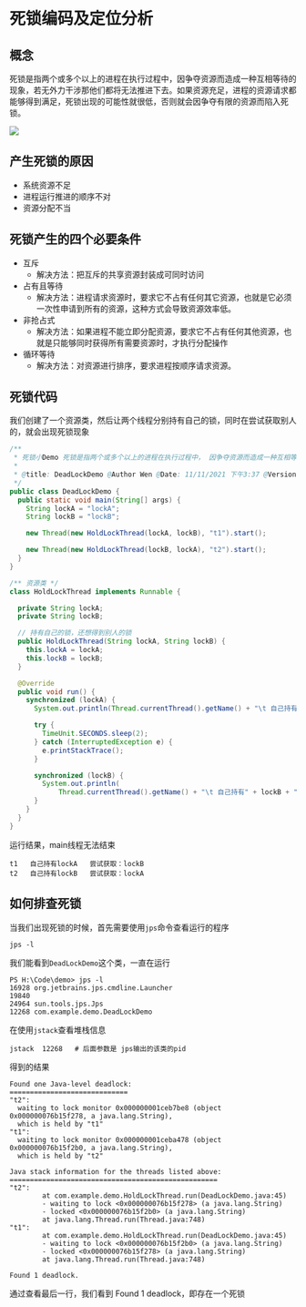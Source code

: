 #  死锁编码及定位分析

##  概念

死锁是指两个或多个以上的进程在执行过程中，因争夺资源而造成一种互相等待的现象，若无外力干涉那他们都将无法推进下去。如果资源充足，进程的资源请求都能够得到满足，死锁出现的可能性就很低，否则就会因争夺有限的资源而陷入死锁。

![](http://120.77.237.175:9080/photos/eight/java/juc/lock/04.png)

##  产生死锁的原因

- 系统资源不足
- 进程运行推进的顺序不对
- 资源分配不当

## 死锁产生的四个必要条件

- 互斥
  - 解决方法：把互斥的共享资源封装成可同时访问
- 占有且等待
  - 解决方法：进程请求资源时，要求它不占有任何其它资源，也就是它必须一次性申请到所有的资源，这种方式会导致资源效率低。
- 非抢占式
  - 解决方法：如果进程不能立即分配资源，要求它不占有任何其他资源，也就是只能够同时获得所有需要资源时，才执行分配操作
- 循环等待
  - 解决方法：对资源进行排序，要求进程按顺序请求资源。

##  死锁代码

我们创建了一个资源类，然后让两个线程分别持有自己的锁，同时在尝试获取别人的，就会出现死锁现象

```java
/**
 * 死锁小Demo 死锁是指两个或多个以上的进程在执行过程中， 因争夺资源而造成一种互相等待的现象， 若无外力干涉那他们都将无法推进下去
 *
 * @title: DeadLockDemo @Author Wen @Date: 11/11/2021 下午3:37 @Version 1.0
 */
public class DeadLockDemo {
  public static void main(String[] args) {
    String lockA = "lockA";
    String lockB = "lockB";

    new Thread(new HoldLockThread(lockA, lockB), "t1").start();

    new Thread(new HoldLockThread(lockB, lockA), "t2").start();
  }
}

/** 资源类 */
class HoldLockThread implements Runnable {

  private String lockA;
  private String lockB;

  // 持有自己的锁，还想得到别人的锁
  public HoldLockThread(String lockA, String lockB) {
    this.lockA = lockA;
    this.lockB = lockB;
  }

  @Override
  public void run() {
    synchronized (lockA) {
      System.out.println(Thread.currentThread().getName() + "\t 自己持有" + lockA + "\t 尝试获取：" + lockB);

      try {
        TimeUnit.SECONDS.sleep(2);
      } catch (InterruptedException e) {
        e.printStackTrace();
      }

      synchronized (lockB) {
        System.out.println(
            Thread.currentThread().getName() + "\t 自己持有" + lockB + "\t 尝试获取：" + lockA);
      }
    }
  }
}
```

运行结果，main线程无法结束

```
t1	 自己持有lockA	 尝试获取：lockB
t2	 自己持有lockB	 尝试获取：lockA
```

## 如何排查死锁

当我们出现死锁的时候，首先需要使用`jps`命令查看运行的程序

```
jps -l
```

我们能看到`DeadLockDemo`这个类，一直在运行

```
PS H:\Code\demo> jps -l
16928 org.jetbrains.jps.cmdline.Launcher
19840
24964 sun.tools.jps.Jps
12268 com.example.demo.DeadLockDemo
```

在使用`jstack`查看堆栈信息

```
jstack  12268   # 后面参数是 jps输出的该类的pid
```

得到的结果

```
Found one Java-level deadlock:
=============================
"t2":
  waiting to lock monitor 0x000000001ceb7be8 (object 0x000000076b15f278, a java.lang.String),
  which is held by "t1"
"t1":
  waiting to lock monitor 0x000000001ceba478 (object 0x000000076b15f2b0, a java.lang.String),
  which is held by "t2"

Java stack information for the threads listed above:
===================================================
"t2":
        at com.example.demo.HoldLockThread.run(DeadLockDemo.java:45)
        - waiting to lock <0x000000076b15f278> (a java.lang.String)
        - locked <0x000000076b15f2b0> (a java.lang.String)
        at java.lang.Thread.run(Thread.java:748)
"t1":
        at com.example.demo.HoldLockThread.run(DeadLockDemo.java:45)
        - waiting to lock <0x000000076b15f2b0> (a java.lang.String)
        - locked <0x000000076b15f278> (a java.lang.String)
        at java.lang.Thread.run(Thread.java:748)

Found 1 deadlock.
```

通过查看最后一行，我们看到 Found 1 deadlock，即存在一个死锁